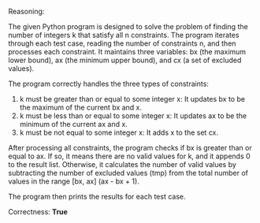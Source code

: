 Reasoning:

The given Python program is designed to solve the problem of finding the number of integers k that satisfy all n constraints. The program iterates through each test case, reading the number of constraints n, and then processes each constraint. It maintains three variables: bx (the maximum lower bound), ax (the minimum upper bound), and cx (a set of excluded values).

The program correctly handles the three types of constraints:

1.  k must be greater than or equal to some integer x: It updates bx to be the maximum of the current bx and x.
2.  k must be less than or equal to some integer x: It updates ax to be the minimum of the current ax and x.
3.  k must be not equal to some integer x: It adds x to the set cx.

After processing all constraints, the program checks if bx is greater than or equal to ax. If so, it means there are no valid values for k, and it appends 0 to the result list. Otherwise, it calculates the number of valid values by subtracting the number of excluded values (tmp) from the total number of values in the range [bx, ax] (ax - bx + 1).

The program then prints the results for each test case.

Correctness: **True**